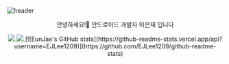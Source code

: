 ![header](https://capsule-render.vercel.app/api?type=waving&color=auto&height=300&section=header&text=Lee%20Eun%20Jae&fontSize=90&animation=fadeIn&fontAlignY=38&desc=Android%20Developer&descAlignY=51&descAlign=62)
<p align='center'> 안녕하세요!👋 안드로이드 개발자 이은재 입니다 </p>
<p align='center'>
  <a href="https://velog.io/@dldmswo1209">
    <img src="https://img.shields.io/badge/Velog-3DDC84?style=flat-square&logo=Blogger&logoColor=white"/>
   </a>
  
  <a href="https://github.com/EJLee1209">
    <img src="https://hits.seeyoufarm.com/api/count/incr/badge.svg?url=https%3A%2F%2Fgithub.com%2FEJLee1209&count_bg=%2379C83D&title_bg=%23555555&icon=github.svg&icon_color=%23E7E7E7&title=Github&edge_flat=false)"/>
  </a>
  
  <a>
   [![EunJae's GitHub stats](https://github-readme-stats.vercel.app/api?username=EJLee1209)](https://github.com/EJLee1209/github-readme-stats)
  </a>
</p>





